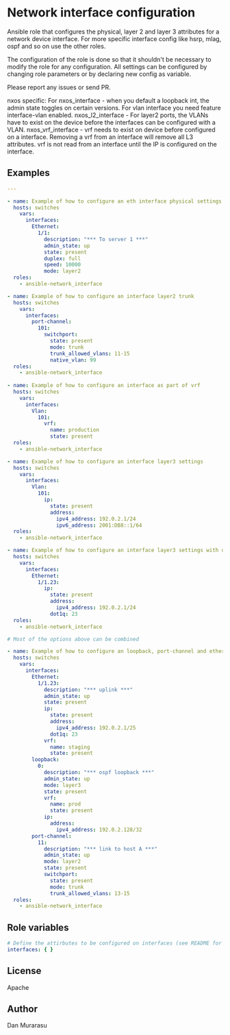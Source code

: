 # Network interface configuration

Ansible role that configures the physical, layer 2 and layer 3 attributes for a network device interface. For more specific interface config like hsrp, mlag, ospf and so on use the other roles. 

The configuration of the role is done so that it shouldn't be necessary to modify the role for any configuration.
All settings can be configured by changing role parameters or by declaring new config as variable.

Please report any issues or send PR.

nxos specific: For nxos_interface - when you default a loopback int, the admin state toggles on certain versions. For vlan interface you need feature interface-vlan enabled. 
nxos_l2_interface - For layer2 ports, the VLANs have to exist on the device before the interfaces can be configured with a VLAN.
nxos_vrf_interface - vrf needs to exist on device before configured on a interface. Removing a vrf from an interface will remove all L3 attributes. vrf is not read from an interface until the IP is configured on the interface. 

## Examples

```yaml
---

- name: Example of how to configure an eth interface physical settings and sets mode to layer2
  hosts: switches
    vars:
      interfaces:
        Ethernet:
          1/1:
            description: "*** To server 1 ***"
            admin_state: up
            state: present
            duplex: full
            speed: 10000
            mode: layer2
  roles:
    - ansible-network_interface

- name: Example of how to configure an interface layer2 trunk
  hosts: switches
    vars:
      interfaces:
        port-channel:
          101:
            switchport:
              state: present
              mode: trunk
              trunk_allowed_vlans: 11-15
              native_vlan: 99
  roles:
    - ansible-network_interface
    
- name: Example of how to configure an interface as part of vrf
  hosts: switches
    vars:
      interfaces:
        Vlan:
          101:
            vrf:
              name: production
              state: present
  roles:
    - ansible-network_interface

- name: Example of how to configure an interface layer3 settings
  hosts: switches
    vars:
      interfaces:
        Vlan:
          101:
            ip:
              state: present
              address:
                ipv4_address: 192.0.2.1/24
                ipv6_address: 2001:DB8::1/64
  roles:
    - ansible-network_interface

- name: Example of how to configure an interface layer3 settings with dot1q
  hosts: switches
    vars:
      interfaces:
        Ethernet:
          1/1.23:
            ip:
              state: present
              address:
                ipv4_address: 192.0.2.1/24
              dot1q: 23
  roles:
    - ansible-network_interface

# Most of the options above can be combined

- name: Example of how to configure an loopback, port-channel and ethernet interface
  hosts: switches
    vars:
      interfaces:
        Ethernet:
          1/1.23:
            description: "*** uplink ***"
            admin_state: up
            state: present          
            ip:
              state: present
              address:
                ipv4_address: 192.0.2.1/25
              dot1q: 23
            vrf:
              name: staging
              state: present
        loopback:
          0:
            description: "*** ospf loopback ***"
            admin_state: up
            mode: layer3
            state: present
            vrf:
              name: prod
              state: present
            ip:
              address:
                ipv4_address: 192.0.2.128/32
        port-channel:
          11:
            description: "*** link to host A ***"
            admin_state: up
            mode: layer2
            state: present
            switchport:
              state: present
              mode: trunk
              trunk_allowed_vlans: 13-15
  roles:
    - ansible-network_interface

```

## Role variables

```yaml
# Define the attirbutes to be configured on interfaces (see README for examples)
interfaces: { }
```


## License

Apache


## Author

Dan Murarasu

